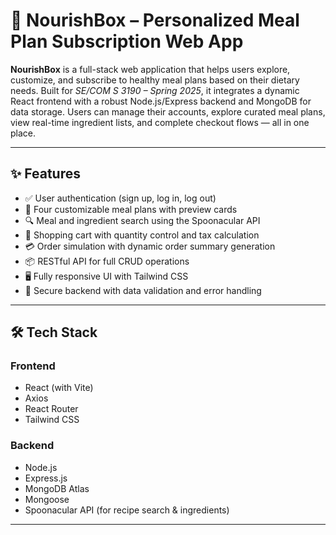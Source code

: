 # 🌱 NourishBox – Personalized Meal Plan Subscription Web App

**NourishBox** is a full-stack web application that helps users explore, customize, and subscribe to healthy meal plans based on their dietary needs. Built for _SE/COM S 3190 – Spring 2025_, it integrates a dynamic React frontend with a robust Node.js/Express backend and MongoDB for data storage. Users can manage their accounts, explore curated meal plans, view real-time ingredient lists, and complete checkout flows — all in one place.

---

## ✨ Features

- ✅ User authentication (sign up, log in, log out)
- 🥗 Four customizable meal plans with preview cards
- 🔍 Meal and ingredient search using the Spoonacular API
- 🛒 Shopping cart with quantity control and tax calculation
- 💳 Order simulation with dynamic order summary generation
- 📦 RESTful API for full CRUD operations
- 🖥️ Fully responsive UI with Tailwind CSS
- 🔐 Secure backend with data validation and error handling

---

## 🛠 Tech Stack

### Frontend

- React (with Vite)
- Axios
- React Router
- Tailwind CSS

### Backend

- Node.js
- Express.js
- MongoDB Atlas
- Mongoose
- Spoonacular API (for recipe search & ingredients)

---
